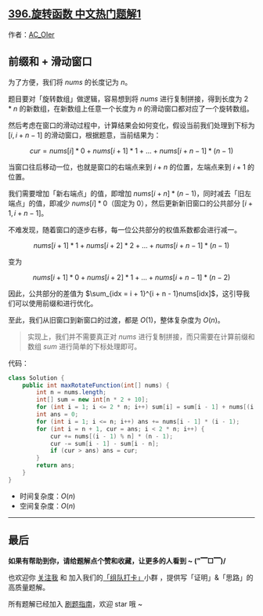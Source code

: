 ## [396.旋转函数 中文热门题解1](https://leetcode.cn/problems/rotate-function/solutions/100000/by-ac_oier-sxbi)

作者：[AC_OIer](https://leetcode.cn/u/AC_OIer)
## 前缀和 + 滑动窗口

为了方便，我们将 $nums$ 的长度记为 $n$。

题目要对「旋转数组」做逻辑，容易想到将 $nums$ 进行复制拼接，得到长度为 $2 * n$ 的新数组，在新数组上任意一个长度为 $n$ 的滑动窗口都对应了一个旋转数组。

然后考虑在窗口的滑动过程中，计算结果会如何变化，假设当前我们处理到下标为 $[i, i + n - 1]$ 的滑动窗口，根据题意，当前结果为：

$$
cur = nums[i] * 0 + nums[i + 1] * 1  + ... + nums[i + n - 1] * (n - 1)
$$

当窗口往后移动一位，也就是窗口的右端点来到 $i + n$ 的位置，左端点来到 $i + 1$ 的位置。

我们需要增加「新右端点」的值，即增加 $nums[i + n] * (n - 1)$，同时减去「旧左端点」的值，即减少 $nums[i] * 0$（固定为 $0$），然后更新新旧窗口的公共部分 $[i + 1, i + n - 1]$。

不难发现，随着窗口的逐步右移，每一位公共部分的权值系数都会进行减一。

$$
nums[i + 1] * 1 + nums[i + 2] * 2 + ... + nums[i + n - 1] * (n - 1)
$$

变为 

$$
nums[i + 1] * 0 + nums[i + 2] * 1 + ... + nums[i + n - 1] * (n - 2)
$$

因此，公共部分的差值为 $\sum_{idx = i + 1}^{i + n - 1}nums[idx]$，这引导我们可以使用前缀和进行优化。

至此，我们从旧窗口到新窗口的过渡，都是 $O(1)$，整体复杂度为 $O(n)$。

> 实现上，我们并不需要真正对 $nums$ 进行复制拼接，而只需要在计算前缀和数组 $sum$ 进行简单的下标处理即可。

代码：
```Java []
class Solution {
    public int maxRotateFunction(int[] nums) {
        int n = nums.length;
        int[] sum = new int[n * 2 + 10];
        for (int i = 1; i <= 2 * n; i++) sum[i] = sum[i - 1] + nums[(i - 1) % n];
        int ans = 0;
        for (int i = 1; i <= n; i++) ans += nums[i - 1] * (i - 1);
        for (int i = n + 1, cur = ans; i < 2 * n; i++) {
            cur += nums[(i - 1) % n] * (n - 1);
            cur -= sum[i - 1] - sum[i - n];
            if (cur > ans) ans = cur;
        }
        return ans;
    }
}
```
* 时间复杂度：$O(n)$
* 空间复杂度：$O(n)$

---

## 最后

**如果有帮助到你，请给题解点个赞和收藏，让更多的人看到 ~ ("▔□▔)/**

也欢迎你 [关注我](https://oscimg.oschina.net/oscnet/up-19688dc1af05cf8bdea43b2a863038ab9e5.png) 和 加入我们的[「组队打卡」](https://leetcode-cn.com/u/ac_oier/)小群 ，提供写「证明」&「思路」的高质量题解。

所有题解已经加入 [刷题指南](https://github.com/SharingSource/LogicStack-LeetCode/wiki)，欢迎 star 哦 ~
